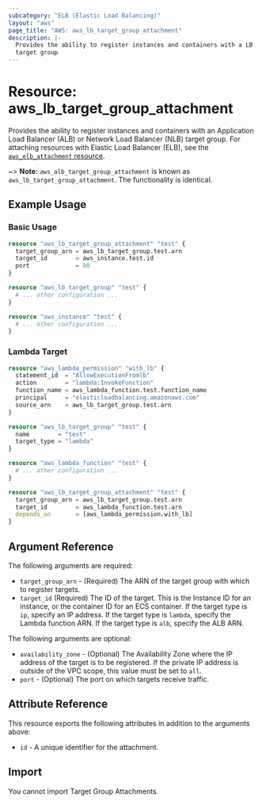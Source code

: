 ```yaml
---
subcategory: "ELB (Elastic Load Balancing)"
layout: "aws"
page_title: "AWS: aws_lb_target_group_attachment"
description: |-
  Provides the ability to register instances and containers with a LB
  target group
---
```


# Resource: aws_lb_target_group_attachment

Provides the ability to register instances and containers with an Application Load Balancer (ALB) or Network Load Balancer (NLB) target group. For attaching resources with Elastic Load Balancer (ELB), see the [`aws_elb_attachment` resource](/docs/providers/aws/r/elb_attachment.html).

~> **Note:** `aws_alb_target_group_attachment` is known as `aws_lb_target_group_attachment`. The functionality is identical.

## Example Usage

### Basic Usage

```terraform
resource "aws_lb_target_group_attachment" "test" {
  target_group_arn = aws_lb_target_group.test.arn
  target_id        = aws_instance.test.id
  port             = 80
}

resource "aws_lb_target_group" "test" {
  # ... other configuration ...
}

resource "aws_instance" "test" {
  # ... other configuration ...
}
```

### Lambda Target

```terraform
resource "aws_lambda_permission" "with_lb" {
  statement_id  = "AllowExecutionFromlb"
  action        = "lambda:InvokeFunction"
  function_name = aws_lambda_function.test.function_name
  principal     = "elasticloadbalancing.amazonaws.com"
  source_arn    = aws_lb_target_group.test.arn
}

resource "aws_lb_target_group" "test" {
  name        = "test"
  target_type = "lambda"
}

resource "aws_lambda_function" "test" {
  # ... other configuration ...
}

resource "aws_lb_target_group_attachment" "test" {
  target_group_arn = aws_lb_target_group.test.arn
  target_id        = aws_lambda_function.test.arn
  depends_on       = [aws_lambda_permission.with_lb]
}
```

## Argument Reference

The following arguments are required:

* `target_group_arn` - (Required) The ARN of the target group with which to register targets.
* `target_id` (Required) The ID of the target. This is the Instance ID for an instance, or the container ID for an ECS container. If the target type is `ip`, specify an IP address. If the target type is `lambda`, specify the Lambda function ARN. If the target type is `alb`, specify the ALB ARN.

The following arguments are optional:

* `availability_zone` - (Optional) The Availability Zone where the IP address of the target is to be registered. If the private IP address is outside of the VPC scope, this value must be set to `all`.
* `port` - (Optional) The port on which targets receive traffic.

## Attribute Reference

This resource exports the following attributes in addition to the arguments above:

* `id` - A unique identifier for the attachment.

## Import

You cannot import Target Group Attachments.

